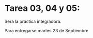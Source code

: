 Tarea 03, 04 y 05:
=================

Sera la practica integradora.

Para entregarse martes 23 de Septiembre

